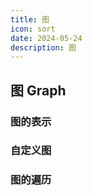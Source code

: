 ```yaml
---
title: 图
icon: sort
date: 2024-05-24
description: 图
---
```


## 图 Graph

### 图的表示



### 自定义图



### 图的遍历

